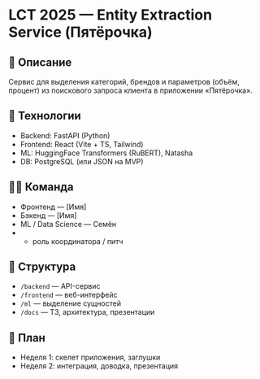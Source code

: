 # LCT 2025 — Entity Extraction Service (Пятёрочка)

## 📌 Описание
Сервис для выделения категорий, брендов и параметров (объём, процент) из поискового запроса клиента в приложении «Пятёрочка».

## 🚀 Технологии
- Backend: FastAPI (Python)
- Frontend: React (Vite + TS, Tailwind)
- ML: HuggingFace Transformers (RuBERT), Natasha
- DB: PostgreSQL (или JSON на MVP)

## 👨‍💻 Команда
- Фронтенд — [Имя]
- Бэкенд — [Имя]
- ML / Data Science — Семён
- + роль координатора / питч

## 📂 Структура
- `/backend` — API-сервис
- `/frontend` — веб-интерфейс
- `/ml` — выделение сущностей
- `/docs` — ТЗ, архитектура, презентации

## 📅 План
- Неделя 1: скелет приложения, заглушки
- Неделя 2: интеграция, доводка, презентация
